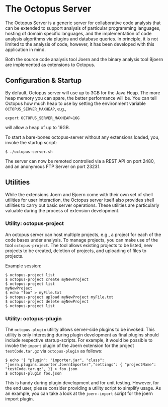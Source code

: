 # The Octopus Server


The Octopus Server is a generic server for collaborative code analysis
that can be extended to support analysis of particular programming
languages, hosting of domain specific languages, and the
implementation of code analysis algorithms via plugins and database
queries. In principle, it is not limited to the analysis of code,
however, it has been developed with this application in mind.

Both the source code analysis tool Joern and the binary analysis tool
Bjoern are implemented as extensions to Octopus.

## Configuration & Startup


By default, Octopus server will use up to 3GB for the Java Heap. The
more heap memory you can spare, the better performance will be. You
can tell Octopus how much heap to use by setting the environment
variable `OCTOPUS_SERVER_MAXHEAP`, e.g.,


```
export OCTOPUS_SERVER_MAXHEAP=16G
```

will allow a heap of up to 16GB.

To start a bare-bones octopus-server without any extensions loaded,
you, invoke the startup script:


```
$ ./octopus-server.sh
```

The server can now be remoted controlled via a REST API on port 2480,
and an anonymous FTP Server on port 23231.

## Utilities


While the extensions Joern and Bjoern come with their own set of shell
utilities for user interaction, the Octopus server itself also
provides shell utilities to carry out basic server operations. These
utilities are particularly valuable during the process of extension
development.


### Utility: octopus-project

An octopus server can host multiple projects, e.g., a project for each
of the code bases under analysis. To manage projects, you can make use
of the tool `octopus-project`. The tool allows existing projects to be
listed, new projects to be created, deletion of projects, and
uploading of files to projects.

Example session:


```
$ octopus-project list
$ octopus-project create myNewProject
$ octopus-project list
myNewProject
$ echo "foo" > myFile.txt
$ octopus-project upload myNewProject myFile.txt
$ octopus-project delete myNewProject
$ octopus-project list
```

### Utility: octopus-plugin


The `octopus-plugin` utility allows server-side plugins to be
invoked. This utility is only interesting during plugin development as
final plugins should include respective startup-scripts. For example,
it would be possible to invoke the `import` plugin of the Joern
extension for the project `testCode.tar.gz` via `octopus-plugin` as follows:


```
$ echo '{ "plugin": "importer.jar", "class": "joern.plugins.importer.JoernImporter","settings": { "projectName": "testCode.tar.gz", }} > foo.json
$ octopus-plugin foo.json
```

This is handy during plugin development and for unit testing. However,
for the end user, please consider providing a utility script to
simplify usage. As an example, you can take a look at the
`joern-import` script for the joern import plugin.
